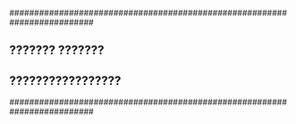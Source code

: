 #########################################################################


##   ??????? ???????  
##   ?????????????????


#########################################################################